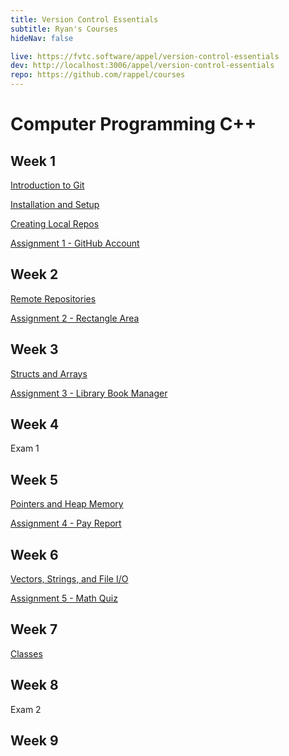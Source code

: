 ```yaml
---
title: Version Control Essentials
subtitle: Ryan's Courses
hideNav: false

live: https://fvtc.software/appel/version-control-essentials
dev: http://localhost:3006/appel/version-control-essentials
repo: https://github.com/rappel/courses
---
```


# Computer Programming C++

## Week 1

[Introduction to Git](/appel/version-control-essentials/intro-to-git)

[Installation and Setup](/appel/version-control-essentials/installation-and-setup)

[Creating Local Repos](/appel/version-control-essentials/creating-local-repos)

[Assignment 1 - GitHub Account](/appel/version-control-essentials/assignments/github-account)

## Week 2

[Remote Repositories](/appel/version-control-essentials/remote-repos)

[Assignment 2 - Rectangle Area](/appel/version-control-essentials/assignments/rectangle-area)

## Week 3

[Structs and Arrays](/appel/version-control-essentials/structs-and-arrays)

[Assignment 3 - Library Book Manager](/appel/version-control-essentials/assignments/book-manager)

## Week 4

Exam 1

## Week 5

[Pointers and Heap Memory](/appel/version-control-essentials/pointers-and-heap-memory)

[Assignment 4 - Pay Report](/appel/version-control-essentials/assignments/pay-report)

## Week 6

[Vectors, Strings, and File I/O](/appel/version-control-essentials/vectors-strings-fileio)

[Assignment 5 - Math Quiz](/appel/version-control-essentials/assignments/math-quiz)

## Week 7

[Classes](/appel/version-control-essentials/classes)

## Week 8

Exam 2

## Week 9
